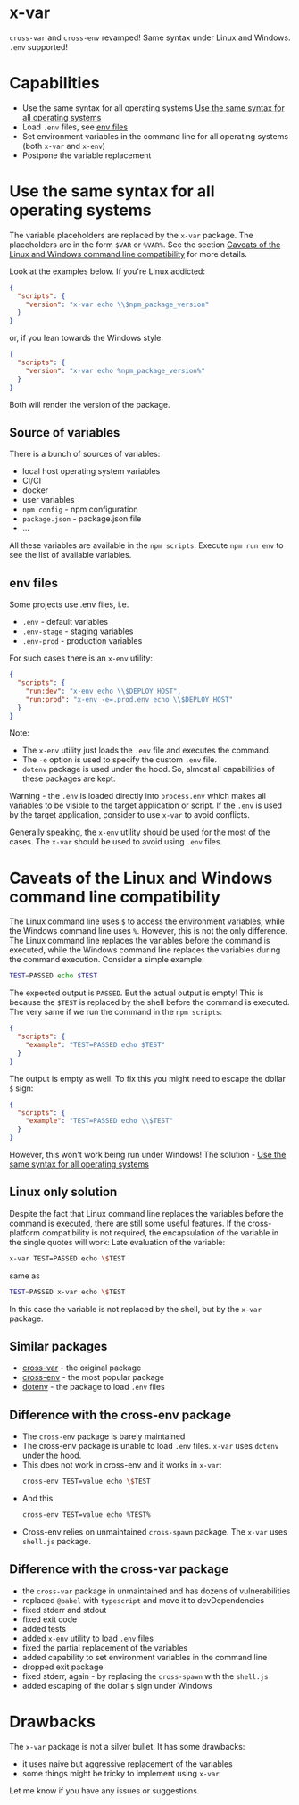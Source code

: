 # x-var

`cross-var` and `cross-env` revamped! Same syntax under Linux and Windows. `.env` supported!

# Capabilities

* Use the same syntax for all operating systems [Use the same syntax for all operating systems](#use-the-same-syntax-for-all-operating-systems)
* Load `.env` files, see [env files](#env-files)
* Set environment variables in the command line for all operating systems (both `x-var` and `x-env`)
* Postpone the variable replacement

# Use the same syntax for all operating systems

The variable placeholders are replaced by the `x-var` package. The placeholders are in the form `$VAR` or `%VAR%`.
See the section [Caveats of the Linux and Windows command line compatibility](#caveats-of-the-Linux-and-Windows-command-line-compatibility) for more details.

Look at the examples below. If you're Linux addicted:
```json
{
  "scripts": {
    "version": "x-var echo \\$npm_package_version"
  }
}
```
or, if you lean towards the Windows style:
```json
{
  "scripts": {
    "version": "x-var echo %npm_package_version%"
  }
}
```
Both will render the version of the package.

## Source of variables

There is a bunch of sources of variables:
* local host operating system variables
* CI/CI
* docker
* user variables
* `npm config` - npm configuration
* `package.json` - package.json file
* ...

All these variables are available in the `npm scripts`.
Execute `npm run env` to see the list of available variables.

## env files

Some projects use .env files, i.e.
* `.env` - default variables
* `.env-stage` - staging variables
* `.env-prod` - production variables

For such cases there is an `x-env` utility:
```json
{
  "scripts": {
    "run:dev": "x-env echo \\$DEPLOY_HOST",
    "run:prod": "x-env -e=.prod.env echo \\$DEPLOY_HOST"
  }
}
```
Note:
* The `x-env` utility just loads the `.env` file and executes the command.
* The `-e` option is used to specify the custom `.env` file.
* `dotenv` package is used under the hood. So, almost all capabilities of these packages are kept.

Warning - the `.env` is loaded directly into `process.env` which makes all variables to be visible to the target application or script. If the `.env` is used by the target application, consider to use `x-var` to avoid conflicts.

Generally speaking, the `x-env` utility should be used for the most of the cases. The `x-var` should be used to avoid using `.env` files.

# Caveats of the Linux and Windows command line compatibility

The Linux command line uses `$` to access the environment variables, while the Windows command line uses `%`.
However, this is not the only difference. The Linux command line replaces the variables before the command is executed, while the Windows command line replaces the variables during the command execution.
Consider a simple example:
```bash 
TEST=PASSED echo $TEST
```
The expected output is `PASSED`. But the actual output is empty!
This is because the `$TEST` is replaced by the shell before the command is executed.
The very same if we run the command in the `npm scripts`:
```json
{
  "scripts": {
    "example": "TEST=PASSED echo $TEST"
  }
}
```
The output is empty as well. To fix this you might need to escape the dollar `$` sign:
```json
{
  "scripts": {
    "example": "TEST=PASSED echo \\$TEST"
  }
}
```
However, this won't work being run under Windows! The solution - [Use the same syntax for all operating systems](#use-the-same-syntax-for-all-operating-systems)

## Linux only solution

Despite the fact that Linux command line replaces the variables before the command is executed, there are still some useful features.
If the cross-platform compatibility is not required, the encapsulation of the variable in the single quotes will work:
Late evaluation of the variable:
```bash
x-var TEST=PASSED echo \$TEST
```
same as
```bash
TEST=PASSED x-var echo \$TEST
```
In this case the variable is not replaced by the shell, but by the `x-var` package.

## Similar packages

* [cross-var](https://www.npmjs.com/package/cross-var) - the original package
* [cross-env](https://www.npmjs.com/package/cross-env) - the most popular package
* [dotenv](https://www.npmjs.com/package/dotenv) - the package to load `.env` files

## Difference with the cross-env package

* The `cross-env` package is barely maintained
* The cross-env package is unable to load `.env` files. `x-var` uses `dotenv` under the hood.
* This does not work in cross-env and it works in `x-var`:
    ```bash
    cross-env TEST=value echo \$TEST
    ```
* And this
    ```bash
    cross-env TEST=value echo %TEST%
    ```
* Cross-env relies on unmaintained `cross-spawn` package. The `x-var` uses `shell.js` package.

## Difference with the cross-var package

* the `cross-var` package in unmaintained and has dozens of vulnerabilities
* replaced `@babel` with `typescript` and move it to devDependencies
* fixed stderr and stdout
* fixed exit code
* added tests
* added `x-env` utility to load `.env` files
* fixed the partial replacement of the variables
* added capability to set environment variables in the command line
* dropped exit package
* fixed stderr, again - by replacing the `cross-spawn` with the `shell.js`
* added escaping of the dollar `$` sign under Windows

# Drawbacks

The `x-var` package is not a silver bullet. It has some drawbacks:
* it uses naive but aggressive replacement of the variables
* some things might be tricky to implement using `x-var`

Let me know if you have any issues or suggestions.